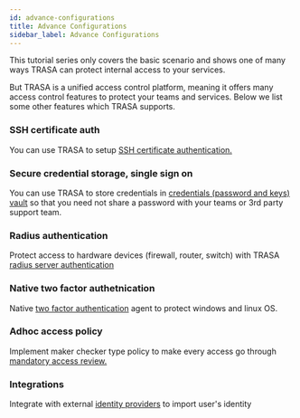 ```yaml
---
id: advance-configurations
title: Advance Configurations
sidebar_label: Advance Configurations
---
```


This tutorial series only covers the basic scenario and shows one of many ways TRASA can protect internal access to your services.

But TRASA is a unified access control platform, meaning it offers many access control features to protect your teams and services. Below we list some other features which TRASA supports.

### SSH certificate auth

You can use TRASA to setup [SSH certificate authentication.](/docs/services/ssh/ssh-service)

### Secure credential storage, single sign on

You can use TRASA to store credentials in [credentials (password and keys) vault](/docs/providers/vault/tsxvault) so that you need not share a password with your teams or 3rd party support team.

### Radius authentication

Protect access to hardware devices (firewall, router, switch) with TRASA [radius server authentication](/docs/services/radius/radius-server)

### Native two factor authetnication

Native [two factor authentication](/docs/services/radius/radius-server) agent to protect windows and linux OS.

### Adhoc access policy

Implement maker checker type policy to make every access go through [mandatory access review.](/docs/policies/adhoc-policy)

### Integrations

Integrate with external [identity providers](/providers/providers) to import user's identity
